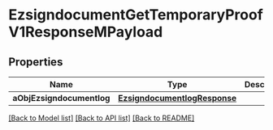 # EzsigndocumentGetTemporaryProofV1ResponseMPayload

## Properties
Name | Type | Description | Notes
------------ | ------------- | ------------- | -------------
**aObjEzsigndocumentlog** | [**EzsigndocumentlogResponse**](EzsigndocumentlogResponse.md) |  | 

[[Back to Model list]](../README.md#documentation-for-models) [[Back to API list]](../README.md#documentation-for-api-endpoints) [[Back to README]](../README.md)


